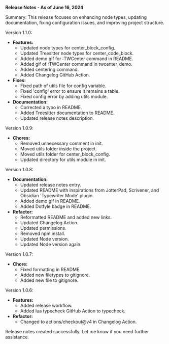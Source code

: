 **Release Notes - As of June 16, 2024**

Summary:
This release focuses on enhancing node types, updating documentation, fixing configuration issues, and improving project structure.

Version 1.1.0:
- **Features:**
    - Updated node types for center_block_config.
    - Updated Treesitter node types for center_code_block.
    - Added demo gif for :TWCenter command in README.
    - Added gif of :TWCenter command in twcenter_demo.
    - Added centering command.
    - Added Changelog GitHub Action.
- **Fixes:**
    - Fixed path of utils file for config variable.
    - Fixed 'config' error to ensure it remains a table.
    - Fixed config error by adding utils module.
- **Documentation:**
    - Corrected a typo in README.
    - Added Treesitter documentation to README.
    - Updated release notes description.

Version 1.0.9:
- **Chores:**
    - Removed unnecessary comment in init.
    - Moved utils folder inside the project.
    - Moved utils folder for center_block_config.
    - Updated directory for utils module in init.

Version 1.0.8:
- **Documentation:**
    - Updated release notes entry.
    - Updated README with inspirations from JotterPad, Scrivener, and Obsidian 'Typewriter Mode' plugin.
    - Added demo gif in README.
    - Added Dotfyle badge in README.
- **Refactor:**
    - Reformatted README and added new links.
    - Updated Changelog Action.
    - Updated permissions.
    - Removed npm install.
    - Updated Node version.
    - Updated Node version again.

Version 1.0.7:
- **Chore:**
    - Fixed formatting in README.
    - Added new filetypes to gitignore.
    - Added new file to gitignore.

Version 1.0.6:
- **Features:**
    - Added release workflow.
    - Added lua typecheck GitHub Action to typecheck.
- **Refactor:**
    - Changed to actions/checkout@v4 in Changelog Action.

Release notes created successfully. Let me know if you need further assistance.